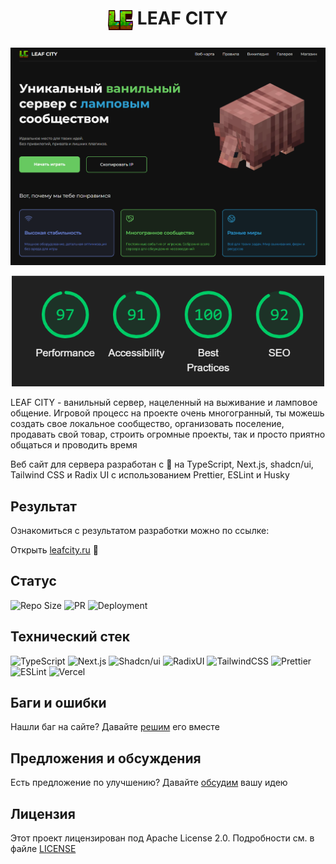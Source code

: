 # <p align="center"><img align="center" src="./public/logo/lc.png" height="32"/> LEAF CITY</p>

<p align="center">
  <a href="https://leafcity.ru/">
      <img src="./public/preview/preview.png" width="700" />
  </a>
</p>

<p align="center">
  <a href="https://leafcity.ru/">
      <img src="./public/preview/lighthouse.png" width="500" />
  </a>
</p>

LEAF CITY - ванильный сервер, нацеленный на выживание и ламповое общение. Игровой процесс на проекте очень многогранный,
ты можешь создать свое локальное сообщество, организовать поселение, продавать свой товар, строить огромные проекты, так
и просто приятно общаться и проводить время

Веб сайт для сервера разработан с 💚 на TypeScript, Next.js, shadcn/ui, Tailwind CSS и Radix UI c использованием
Prettier, ESLint и Husky

## Результат

Ознакомиться с результатом разработки можно по ссылке:

Открыть [leafcity.ru](https://leafcity.ru/) 🔗

## Статус

![Repo Size](https://img.shields.io/github/repo-size/evgenykulinich/leafcity?labelColor=000&color=2564c4&logo=github&logoColor=fff&style=for-the-badge)
![PR](https://img.shields.io/github/issues-pr-closed/evgenykulinich/leafcity?labelColor=000&color=2564c4&logo=github&logoColor=fff&style=for-the-badge)
![Deployment](https://img.shields.io/github/deployments/evgenykulinich/leafcity/production?labelColor=000&color=2564c4&logo=github&logoColor=fff&style=for-the-badge)

## Технический стек

![TypeScript](https://img.shields.io/badge/typescript-typescript?labelColor=000&color=000&logo=typescript&logoColor=fff&style=for-the-badge)
![Next.js](https://img.shields.io/badge/next.js-next?labelColor=000&color=000&logo=next.js&logoColor=fff&style=for-the-badge)
![Shadcn/ui](https://img.shields.io/badge/shadcn/ui-shadcn/ui?labelColor=000&color=000&logo=shadcnui&logoColor=fff&style=for-the-badge)
![RadixUI](https://img.shields.io/badge/radix/ui-radix/ui?labelColor=000&color=000&logo=radixui&logoColor=fff&style=for-the-badge)
![TailwindCSS](https://img.shields.io/badge/tailwindcss-tailwindcss?labelColor=000&color=000&logo=tailwindcss&logoColor=fff&style=for-the-badge)
![Prettier](https://img.shields.io/badge/prettier-prettier?labelColor=000&color=000&logo=prettier&logoColor=fff&style=for-the-badge)
![ESLint](https://img.shields.io/badge/eslint-eslint?labelColor=000&color=000&logo=eslint&logoColor=fff&style=for-the-badge)
![Vercel](https://img.shields.io/badge/vercel-vercel?labelColor=000&color=000&logo=vercel&logoColor=fff&style=for-the-badge)

## Баги и ошибки

Нашли баг на сайте? Давайте [решим](https://github.com/evgenykulinich/leafcity/issues) его вместе

## Предложения и обсуждения

Есть предложение по улучшению? Давайте [обсудим](https://github.com/evgenykulinich/leafcity/discussions) вашу идею

## Лицензия

Этот проект лицензирован под Apache License 2.0. Подробности см. в файле [LICENSE](./LICENSE)

[//]: #shields_list (https://simpleicons.org/) 
